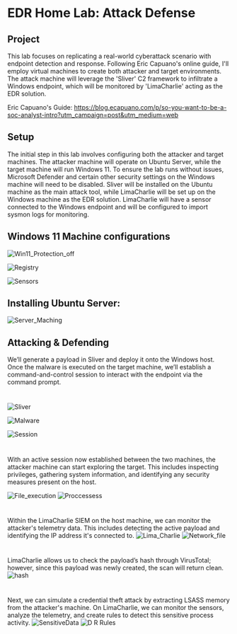 # EDR Home Lab: Attack Defense

## Project
This lab focuses on replicating a real-world cyberattack scenario with endpoint detection and response. Following Eric Capuano's online guide, I'll employ virtual machines to create both attacker and target environments. The attack machine will leverage the 'Sliver' C2 framework to infiltrate a Windows endpoint, which will be monitored by 'LimaCharlie' acting as the EDR solution.

Eric Capuano's Guide: https://blog.ecapuano.com/p/so-you-want-to-be-a-soc-analyst-intro?utm_campaign=post&utm_medium=web

## Setup
The initial step in this lab involves configuring both the attacker and target machines. The attacker machine will operate on Ubuntu Server, while the target machine will run Windows 11. To ensure the lab runs without issues, Microsoft Defender and certain other security settings on the Windows machine will need to be disabled. Sliver will be installed on the Ubuntu machine as the main attack tool, while LimaCharlie will be set up on the Windows machine as the EDR solution. LimaCharlie will have a sensor connected to the Windows endpoint and will be configured to import sysmon logs for monitoring.

## Windows 11 Machine configurations
![Win11_Protection_off](https://github.com/user-attachments/assets/e822f4ee-a4fe-479e-9a3b-06f66463337e)

![Registry](https://github.com/user-attachments/assets/f344f1ca-e628-4111-9009-6dbddb5e2bf7)

![Sensors](https://github.com/user-attachments/assets/c0caeb25-40f3-4d80-98eb-41c629020f43)

## Installing Ubuntu Server:
![Server_Maching](https://github.com/user-attachments/assets/0e4dba71-9438-4828-9e17-df0fe3d97f4d)

## Attacking & Defending
We’ll generate a payload in Sliver and deploy it onto the Windows host. 
Once the malware is executed on the target machine, we’ll establish a command-and-control session to interact with the endpoint via the command prompt.

#
![Sliver](https://github.com/user-attachments/assets/e57b9ef5-da44-413c-b173-c09420416ac1)

![Malware](https://github.com/user-attachments/assets/650f65ff-64b7-4826-9cdc-b2aeb85838bb)

![Session](https://github.com/user-attachments/assets/ed365d2e-c8f8-4fc5-9c51-dcd5bf18ae4f)

#
With an active session now established between the two machines, the attacker machine can start exploring the target. This includes inspecting privileges, gathering system information, and identifying any security measures present on the host.

![File_execution](https://github.com/user-attachments/assets/78882b6f-7a36-4f8a-8040-b711e7e841ec)
![Proccessess](https://github.com/user-attachments/assets/bfdbf6b7-109f-4392-a763-835634d82b09)

#
Within the LimaCharlie SIEM on the host machine, we can monitor the attacker's telemetry data. This includes detecting the active payload and identifying the IP address it's connected to.
![Lima_Charlie](https://github.com/user-attachments/assets/a5b1eec1-1b34-4663-a672-bbf235e51bc6)
![Network_file](https://github.com/user-attachments/assets/d6a40c04-8abb-4e05-9e37-d80004b0318e)

#
LimaCharlie allows us to check the payload’s hash through VirusTotal; however, since this payload was newly created, the scan will return clean.
![hash](https://github.com/user-attachments/assets/c024cdc3-19f1-4c95-8a34-0e8101230064)

#
Next, we can simulate a credential theft attack by extracting LSASS memory from the attacker's machine. On LimaCharlie, we can monitor the sensors, analyze the telemetry, and create rules to detect this sensitive process activity.
![SensitiveData](https://github.com/user-attachments/assets/51fd5fb5-8192-4c70-a0d3-889ab3f7fe7f)
![D R Rules](https://github.com/user-attachments/assets/e7b74752-27d1-4e02-9d6a-67d3879b3af1)


